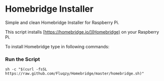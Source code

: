 # Homebridge Installer
Simple and clean Homebridge Installer for Raspberry Pi.

This script installs [https://homebridge.io/](Homebridge) on your Raspberry Pi.

To install Homebridge type in following commands:

### Run the Script

```shell
sh -c "$(curl -fsSL https://raw.github.com/Fluqzy/Homebridge/master/homebridge.sh)"
```
